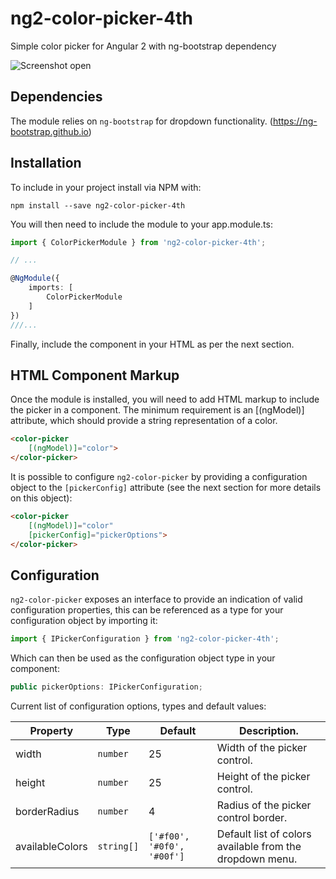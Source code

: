# ng2-color-picker-4th

Simple color picker for Angular 2 with ng-bootstrap dependency

![Screenshot open](https://raw.githubusercontent.com/daniel4thsource/ng2-color-picker-4th/master/assets/screenshot-color-picker-open.png)

## Dependencies

The module relies on `ng-bootstrap` for dropdown functionality. (https://ng-bootstrap.github.io)

## Installation

To include in your project install via NPM with:

```
npm install --save ng2-color-picker-4th
```

You will then need to include the module to your app.module.ts:

```typescript
import { ColorPickerModule } from 'ng2-color-picker-4th';

// ...

@NgModule({
    imports: [
        ColorPickerModule
    ]
})
///...
```

Finally, include the component in your HTML as per the next section.

## HTML Component Markup

Once the module is installed, you will need to add HTML markup to include the picker in a component.
The minimum requirement is an [(ngModel)] attribute, which should provide a string representation of a color.

```html
<color-picker
    [(ngModel)]="color">
</color-picker>
```

It is possible to configure `ng2-color-picker` by providing a configuration object to the `[pickerConfig]` attribute (see the next section for more details on this object):

```html
<color-picker
    [(ngModel)]="color"
    [pickerConfig]="pickerOptions">
</color-picker>
```

## Configuration

`ng2-color-picker` exposes an interface to provide an indication of valid configuration properties, this can be referenced as a type for your configuration object by importing it:

```typescript
import { IPickerConfiguration } from 'ng2-color-picker-4th';
```

Which can then be used as the configuration object type in your component:

```typescript
public pickerOptions: IPickerConfiguration;
```

Current list of configuration options, types and default values:

| Property | Type | Default | Description. |
| -------- | ---- | ------- | ------------ |
| width | `number` | 25 | Width of the picker control. |
| height | `number` | 25 | Height of the picker control. |
| borderRadius | `number` | 4 | Radius of the picker control border. |
| availableColors | `string[]` | `['#f00', '#0f0', '#00f']` | Default list of colors available from the dropdown menu. |
